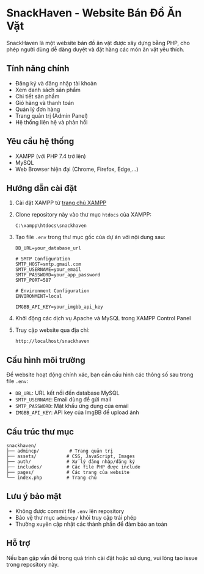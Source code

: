 # SnackHaven - Website Bán Đồ Ăn Vặt

SnackHaven là một website bán đồ ăn vặt được xây dựng bằng PHP, cho phép người dùng dễ dàng duyệt và đặt hàng các món ăn vặt yêu thích.

## Tính năng chính

- Đăng ký và đăng nhập tài khoản
- Xem danh sách sản phẩm
- Chi tiết sản phẩm
- Giỏ hàng và thanh toán
- Quản lý đơn hàng
- Trang quản trị (Admin Panel)
- Hệ thống liên hệ và phản hồi

## Yêu cầu hệ thống

- XAMPP (với PHP 7.4 trở lên)
- MySQL
- Web Browser hiện đại (Chrome, Firefox, Edge,...)

## Hướng dẫn cài đặt

1. Cài đặt XAMPP từ [trang chủ XAMPP](https://www.apachefriends.org/)

2. Clone repository này vào thư mục `htdocs` của XAMPP:
   ```
   C:\xampp\htdocs\snackhaven
   ```

3. Tạo file `.env` trong thư mục gốc của dự án với nội dung sau:
   ```
   DB_URL=your_database_url

   # SMTP Configuration
   SMTP_HOST=smtp.gmail.com
   SMTP_USERNAME=your_email
   SMTP_PASSWORD=your_app_password
   SMTP_PORT=587

   # Environment Configuration
   ENVIRONMENT=local

   IMGBB_API_KEY=your_imgbb_api_key
   ```

4. Khởi động các dịch vụ Apache và MySQL trong XAMPP Control Panel

5. Truy cập website qua địa chỉ:
   ```
   http://localhost/snackhaven
   ```

## Cấu hình môi trường

Để website hoạt động chính xác, bạn cần cấu hình các thông số sau trong file `.env`:

- `DB_URL`: URL kết nối đến database MySQL
- `SMTP_USERNAME`: Email dùng để gửi mail
- `SMTP_PASSWORD`: Mật khẩu ứng dụng của email
- `IMGBB_API_KEY`: API key của ImgBB để upload ảnh

## Cấu trúc thư mục

```
snackhaven/
├── admincp/           # Trang quản trị
├── assets/           # CSS, JavaScript, Images
├── auth/             # Xử lý đăng nhập/đăng ký
├── includes/         # Các file PHP được include
├── pages/            # Các trang của website
└── index.php         # Trang chủ
```

## Lưu ý bảo mật

- Không được commit file `.env` lên repository
- Bảo vệ thư mục `admincp/` khỏi truy cập trái phép
- Thường xuyên cập nhật các thành phần để đảm bảo an toàn

## Hỗ trợ

Nếu bạn gặp vấn đề trong quá trình cài đặt hoặc sử dụng, vui lòng tạo issue trong repository này. 